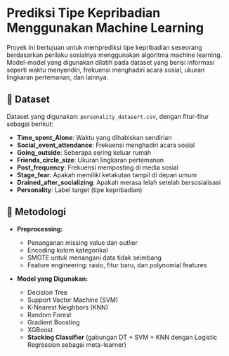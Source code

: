 # Prediksi Tipe Kepribadian Menggunakan Machine Learning

Proyek ini bertujuan untuk memprediksi tipe kepribadian seseorang berdasarkan perilaku sosialnya menggunakan algoritma machine learning. Model-model yang digunakan dilatih pada dataset yang berisi informasi seperti waktu menyendiri, frekuensi menghadiri acara sosial, ukuran lingkaran pertemanan, dan lainnya.

## 📁 Dataset

Dataset yang digunakan: `personality_datasert.csv`, dengan fitur-fitur sebagai berikut:

- **Time_spent_Alone**: Waktu yang dihabiskan sendirian
- **Social_event_attendance**: Frekuensi menghadiri acara sosial
- **Going_outside**: Seberapa sering keluar rumah
- **Friends_circle_size**: Ukuran lingkaran pertemanan
- **Post_frequency**: Frekuensi memposting di media sosial
- **Stage_fear**: Apakah memiliki ketakutan tampil di depan umum
- **Drained_after_socializing**: Apakah merasa lelah setelah bersosialisasi
- **Personality**: Label target (tipe kepribadian)

## 🧪 Metodologi

- **Preprocessing:**
  - Penanganan missing value dan outlier
  - Encoding kolom kategorikal
  - SMOTE untuk menangani data tidak seimbang
  - Feature engineering: rasio, fitur baru, dan polynomial features

- **Model yang Digunakan:**
  - Decision Tree
  - Support Vector Machine (SVM)
  - K-Nearest Neighbors (KNN)
  - Random Forest
  - Gradient Boosting
  - XGBoost
  - **Stacking Classifier** (gabungan DT + SVM + KNN dengan Logistic Regression sebagai meta-learner)


